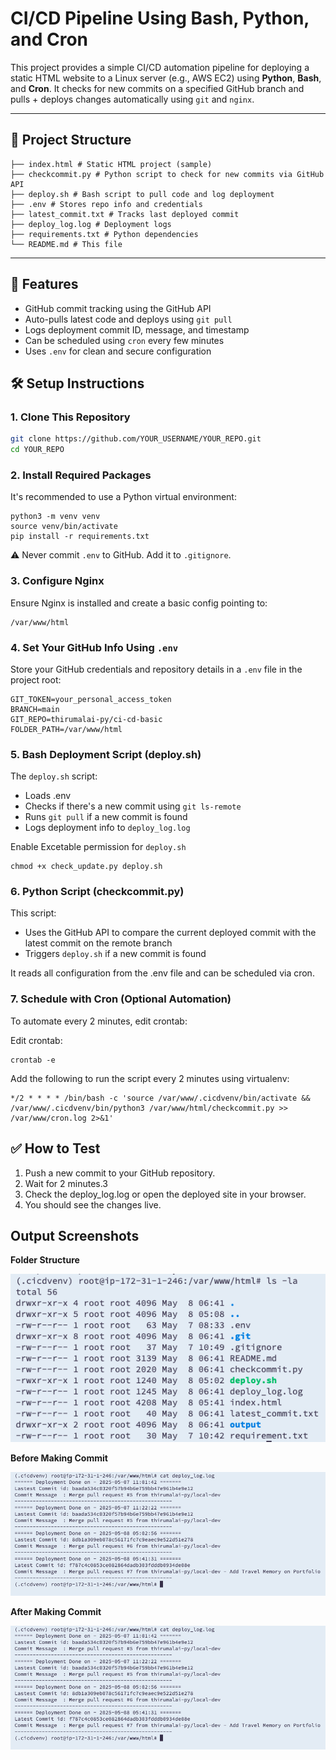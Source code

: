 # CI/CD Pipeline Using Bash, Python, and Cron

This project provides a simple CI/CD automation pipeline for deploying a static HTML website to a Linux server (e.g., AWS EC2) using **Python**, **Bash**, and **Cron**. It checks for new commits on a specified GitHub branch and pulls + deploys changes automatically using `git` and `nginx`.

---
## 📁 Project Structure
```
├── index.html # Static HTML project (sample)
├── checkcommit.py # Python script to check for new commits via GitHub API
├── deploy.sh # Bash script to pull code and log deployment
├── .env # Stores repo info and credentials
├── latest_commit.txt # Tracks last deployed commit
├── deploy_log.log # Deployment logs
├── requirements.txt # Python dependencies
└── README.md # This file
```

---

## 🚀 Features

- GitHub commit tracking using the GitHub API
- Auto-pulls latest code and deploys using `git pull`
- Logs deployment commit ID, message, and timestamp
- Can be scheduled using `cron` every few minutes
- Uses `.env` for clean and secure configuration

## 🛠️ Setup Instructions

### 1. Clone This Repository

```bash
git clone https://github.com/YOUR_USERNAME/YOUR_REPO.git
cd YOUR_REPO
```

### 2. Install Required Packages

It's recommended to use a Python virtual environment:

```
python3 -m venv venv
source venv/bin/activate
pip install -r requirements.txt
```

⚠️ Never commit `.env` to GitHub. Add it to `.gitignore`.

### 3. Configure Nginx

Ensure Nginx is installed and create a basic config pointing to:

```
/var/www/html
```

### 4. Set Your GitHub Info Using `.env`

Store your GitHub credentials and repository details in a `.env` file in the project root:

```env
GIT_TOKEN=your_personal_access_token
BRANCH=main
GIT_REPO=thirumalai-py/ci-cd-basic
FOLDER_PATH=/var/www/html
```

### 5. Bash Deployment Script (deploy.sh)

The `deploy.sh` script:

- Loads .env
- Checks if there's a new commit using `git ls-remote`
- Runs `git pull` if a new commit is found
- Logs deployment info to `deploy_log.log`

Enable Excetable permission for `deploy.sh`   

```
chmod +x check_update.py deploy.sh
```
### 6. Python Script (checkcommit.py)

This script:

- Uses the GitHub API to compare the current deployed commit with the latest commit on the remote branch
- Triggers `deploy.sh` if a new commit is found

It reads all configuration from the .env file and can be scheduled via cron.

### 7. Schedule with Cron (Optional Automation)

To automate every 2 minutes, edit crontab:

Edit crontab:

```
crontab -e
```

Add the following to run the script every 2 minutes using virtualenv:

```
*/2 * * * * /bin/bash -c 'source /var/www/.cicdvenv/bin/activate && /var/www/.cicdvenv/bin/python3 /var/www/html/checkcommit.py >> /var/www/cron.log 2>&1'
```

## ✅ How to Test

1. Push a new commit to your GitHub repository.
2. Wait for 2 minutes.3
3. Check the deploy_log.log or open the deployed site in your browser.
4. You should see the changes live.


## Output Screenshots

**Folder Structure**

![alt text](output/output_folder_log.png)

**Before Making Commit**

![alt text](output/output_log.png)

**After Making Commit**

![alt text](output/output_log.png)



